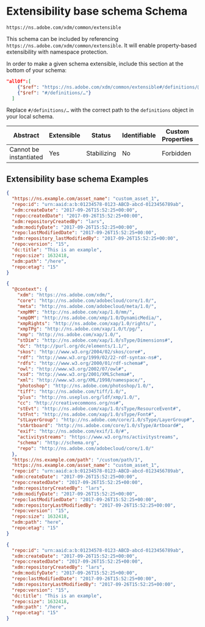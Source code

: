 
# Extensibility base schema Schema

```
https://ns.adobe.com/xdm/common/extensible
```

This schema can be included by referencing `https://ns.adobe.com/xdm/common/extensible`. It will enable property-based extensibility with namespace protection.

In order to make a given schema extensible, include this section at the bottom of your schema:

```json
"allOf":[
    {"$ref": "https://ns.adobe.com/xdm/common/extensible#/definitions/@context"},
    {"$ref": "#/definitions/…"}
  ]
```

Replace `#/definitions/…` with the correct path to the `definitions` object in your local schema.


| Abstract | Extensible | Status | Identifiable | Custom Properties | Additional Properties | Defined In |
|----------|------------|--------|--------------|-------------------|-----------------------|------------|
| Cannot be instantiated | Yes | Stabilizing | No | Forbidden | Permitted | [common/extensible.schema.json](common/extensible.schema.json) |

## Extensibility base schema Examples

```json
{
  "https://ns.example.com/asset_name": "custom_asset_1",
  "repo:id": "urn:aaid:a:b:01234578-0123-ABCD-abcd-0123456789ab",
  "xdm:createDate": "2017-09-26T15:52:25+00:00",
  "repo:createdDate": "2017-09-26T15:52:25+00:00",
  "xdm:repositoryCreatedBy": "lars",
  "xdm:modifyDate": "2017-09-26T15:52:25+00:00",
  "repo:lastModifiedDate": "2017-09-26T15:52:25+00:00",
  "xdm:repository_lastModifiedBy": "2017-09-26T15:52:25+00:00",
  "repo:version": "15",
  "dc:title": "This is an example",
  "repo:size": 1632418,
  "xdm:path": "/here",
  "repo:etag": "15"
}
```

```json
{
  "@context": {
    "xdm": "https://ns.adobe.com/xdm/",
    "core": "http://ns.adobe.com/adobecloud/core/1.0/",
    "meta": "http://ns.adobe.com/adobecloud/meta/1.0/",
    "xmpMM": "http://ns.adobe.com/xap/1.0/mm/",
    "xmpDM": "http://ns.adobe.com/xmp/1.0/DynamicMedia/",
    "xmpRights": "http://ns.adobe.com/xap/1.0/rights/",
    "xmpTPg": "http://ns.adobe.com/xap/1.0/t/pg/",
    "xmp": "http://ns.adobe.com/xap/1.0/",
    "stDim": "http://ns.adobe.com/xap/1.0/sType/Dimensions#",
    "dc": "http://purl.org/dc/elements/1.1/",
    "skos": "http://www.w3.org/2004/02/skos/core#",
    "rdf": "http://www.w3.org/1999/02/22-rdf-syntax-ns#",
    "rdfs": "http://www.w3.org/2000/01/rdf-schema#",
    "owl": "http://www.w3.org/2002/07/owl#",
    "xsd": "http://www.w3.org/2001/XMLSchema#",
    "xml": "http://www.w3.org/XML/1998/namespace/",
    "photoshop": "http://ns.adobe.com/photoshop/1.0/",
    "tiff": "http://ns.adobe.com/tiff/1.0/",
    "plus": "http://ns.useplus.org/ldf/xmp/1.0/",
    "cc": "http://creativecommons.org/ns#",
    "stEvt": "http://ns.adobe.com/xap/1.0/sType/ResourceEvent#",
    "stFnt": "http://ns.adobe.com/xap/1.0/sType/Font#",
    "stLayerGroup": "http://ns.adobe.com/core/1.0/sType/LayerGroup#",
    "stArtboard": "http://ns.adobe.com/core/1.0/sType/Artboard#",
    "exif": "http://ns.adobe.com/exif/1.0/#",
    "activitystreams": "https://www.w3.org/ns/activitystreams",
    "schema": "http://schema.org",
    "repo": "http://ns.adobe.com/adobecloud/core/1.0/"
  },
  "https://ns.example.com/path": "/custom/path/1",
  "https://ns.example.com/asset_name": "custom_asset_1",
  "repo:id": "urn:aaid:a:b:01234578-0123-ABCD-abcd-0123456789ab",
  "xdm:createDate": "2017-09-26T15:52:25+00:00",
  "repo:createdDate": "2017-09-26T15:52:25+00:00",
  "xdm:repositoryCreatedBy": "lars",
  "xdm:modifyDate": "2017-09-26T15:52:25+00:00",
  "repo:lastModifiedDate": "2017-09-26T15:52:25+00:00",
  "xdm:repositoryLastModifiedBy": "2017-09-26T15:52:25+00:00",
  "repo:version": "15",
  "repo:size": 1632418,
  "xdm:path": "here",
  "repo:etag": "15"
}
```

```json
{
  "repo:id": "urn:aaid:a:b:01234578-0123-ABCD-abcd-0123456789ab",
  "xdm:createDate": "2017-09-26T15:52:25+00:00",
  "repo:createdDate": "2017-09-26T15:52:25+00:00",
  "xdm:repositoryCreatedBy": "lars",
  "xdm:modifyDate": "2017-09-26T15:52:25+00:00",
  "repo:lastModifiedDate": "2017-09-26T15:52:25+00:00",
  "xdm:repositoryLastModifiedBy": "2017-09-26T15:52:25+00:00",
  "repo:version": "15",
  "dc:title": "This is an example",
  "repo:size": 1632418,
  "xdm:path": "/here",
  "repo:etag": "15"
}
```

